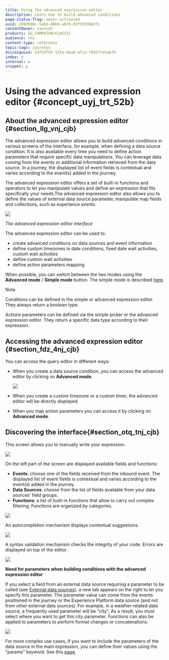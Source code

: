 ```yaml
---
title: Using the advanced expression editor
description: Learn how to build advanced conditions
page-status-flag: never-activated
uuid: 269d590c-5a6d-40b9-a879-02f5033863fc
contentOwner: sauviat
products: SG_CAMPAIGN/CLASSIC
audience: rns
content-type: reference
topic-tags: journeys
discoiquuid: 5df34f55-135a-4ea8-afc2-f9427ce5ae7b
index: n
internal: n
snippet: y
---
```


# Using the advanced expression editor {#concept_uyj_trt_52b}

## About the advanced expression editor {#section_llg_vnj_cjb}

The advanced expression editor allows you to build advanced conditions in various screens of the interface, for example, when defining a data source condition.
It is also available every time you need to define action parameters that require specific data manipulations. You can leverage data coming from the events or additional information retrieved from the data source. In a journey, the displayed list of event fields is contextual and varies according to the event(s) added in the journey.

The advanced expression editor offers a set of built-in functions and operators to let you manipulate values and define an expression that fits specifically your needs.The advanced expression editor also allows you to define the values of external data source parameter, manipulate map fields and collections, such as experience events.

 ![](../assets/journeyuc2_30.png)

_The advanced expression editor interface_

The advanced expression editor can be used to:

* create advanced conditions on data sources and event information
* define custom timezones in date conditions, fixed date wait activities, custom wait activities
* define custom wait activities
* define action parameters mapping

When possible, you can switch between the two modes using the **Advanced mode** / **Simple mode** button. The simple mode is described [here](../building-journeys/condition.md#about_condition).

>[!NOTE]
>
>Conditions can be defined in the simple or advanced expression editor. They always return a boolean type.  
>
>Actions parameters can be defined via the simple picker or the advanced expression editor. They return a specific data type according to their expression.  

## Accessing the advanced expression editor {#section_fdz_4nj_cjb}

You can access the query editor in different ways:

* When you create a data source condition, you can access the advanced editor by clicking on **Advanced mode**.

    ![](../assets/journeyuc2_33.png)

* When you create a custom timezone or a custom timer, the advanced editor will be directly displayed.
* When you map action parameters you can access it by clicking on **Advanced mode**.

## Discovering the interface{#section_otq_tnj_cjb}

This screen allows you to manually write your expression.

![](../assets/journey70.png)

On the left part of the screen are displayed available fields and functions:

* **Events**: choose one of the fields received from the inbound event. The displayed list of event fields is contextual and varies according to the event(s) added in the journey.
* **Data Sources**: choose from the list of fields available from your data sources' field groups.
* **Functions**: a list of built-in functions that allow to carry out complex filtering. Functions are organized by categories.

![](../assets/journey65.png)

An autocompletion mechanism displays contextual suggestions.

![](../assets/journey68.png)

A syntax validation mechanism checks the integrity of your code. Errors are displayed on top of the editor.

![](../assets/journey69.png)

**Need for parameters when building conditions with the advanced expression editor**

If you select a field from an external data source requiring a parameter to be called (see [External data sources](../datasource/dsexternal.md#concept_t2s_kqt_52b)), a new tab appears on the right to let you specify this parameter. The parameter value can come from the events positioned in the journey or the Experience Platform data source (and not from other external data sources). For example, in a weather-related data source, a frequently used parameter will be "city". As a result, you must select where you want to get this city parameter. Functions can also be applied to parameters to perform format changes or concatenations.

![](../assets/journeyuc2_19.png)

For more complex use cases, if you want to include the parameters of the data source in the main expression, you can define their values using the "params" keyword. See this [page](../expression/expressionfields.md).
